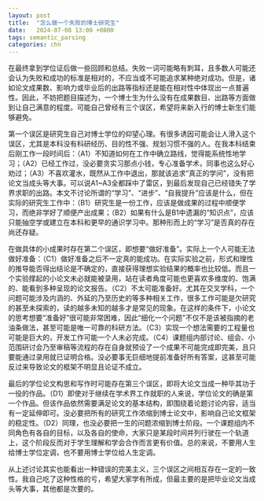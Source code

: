 ```yaml
---
layout: post
title:  "怎么做一个失败的博士研究生"
date:   2024-07-08 13:00 +0800
tags: semantic_parsing
categories: chn
---
```


在最终拿到学位证后做一些回顾和总结。失败一词可能略有刺耳，且多数人可能还会认为失败和成功的标准是相对的，不应当或不可能追求某种绝对成功。但是，诸如论文成果数、影响力或毕业后的出路等指标还是能在相对性中体现出一点普遍性。因此，不妨把题目描述为，一个博士生为什么没有在成果数目、出路等方面做到让自己满意的程度。可能自己曾经有三个误区，希望将来新入行的博士新生们能够避免。

第一个误区是研究生自己对博士学位的仰望心理。有很多诱因可能会让人滑入这个误区，尤其是本科没有科研经历、目的性不强、规划习惯不强的人。在我本科结束后刚工作一段时间后：（A1）不知道如何在工作中确立路线，觉得能系统性地学习；（A2）已经工作过，没必要贪实习那点小钱，专心准备学术，同事也这么好心劝过；（A3）不喜欢灌水，既然从工作中退出，那就该追求“真正的学问”，没有把论文当成头等大事。可以说A1~A3全都踩中了雷区，到最后发现自己已经错失了学界求职的出路。本文不讨论所谓的“学习”、“进步”、“自我提升”应该是什么，但在实际的研究生工作中：（B1）研究生是一份工作，应该是做成果的过程中顺便学习，而绝非学好了顺便产出成果；（B2）如果有什么是B1中遗漏的“知识点”，应该只能抽空学或建立在本科和更早的通识学习中。那种形而上的“学习”是否真的存在尚还存疑。

在做具体的小成果时存在第二个误区，即想要“做好准备”。实际上一个人可能无法做好准备：（C1）做好准备之后不一定真的能成功。在实际实验之前，形式和理性的推导能否得出结论是不确定的，直接获得理想实验结果的概率也比较低。而且一个实验撑起的小论文未必就能被录用，站在读者角度可能也更喜欢多维度的、饱满的、能看到多种呈现的论文报告。（C2）不太可能准备好。尤其在交叉学科，一个问题可能涉及内涵的、外延的乃至历史的等多种相关工作，很多工作可能是欠研究的甚至未探索的，读的越多未知的越多才是常见的现象。在这样的条件下，小论文的思考想要“准备好”很可能非常困难，因此“细化一个问题”不仅不是该被指摘的老油条做法，甚至可能是唯一可靠的科研方法。（C3）实现一个想法需要的工程量也可能是巨大的，开发工作可能一个人未必完成。（C4）课题组内部讨论、组会、小范围研讨会乃至审稿等流程的存在自身就预设了一个成果不可能完成即完美，且只要能通过录用就已证明合格。没必要事无巨细地提前准备好所有答案，这甚至可能反过来导致论文的框架不明显且论证不成立。

最后的学位论文构思和写作时可能存在第三个误区，即将大论文当成一种毕其功于一役的作品。（D1）即使对于继续在学术界工作就职的人来说，学位论文的确是第一个作品。但该作品依然需要满足论文的基本结构，即围绕着论题讨论内容，适当有一定延伸即可。没必要把所有的研究工作浓缩到博士论文中，影响自己论文框架的稳定性。（D2）同理，也没必要把一生的问题浓缩到博士阶段。一个课题组内不同角色有各自的目标，以及各自的使命，大家只是某段时间并列行驶在一个轨道上，这个阶段反而对于学生理解和学会合作而言更有价值。总的来说，不要用人生给博士学位定调，也不要用博士学位给人生定调。

从上述讨论其实也能看出一种错误的完美主义，三个误区之间相互存在一定的一致性。我自己吃了这种性格的亏，希望大家学有所成，但最主要的是把毕业论文当成头等大事，其他都是次要的。
